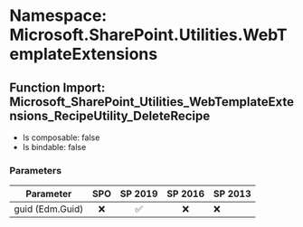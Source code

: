 # Namespace: Microsoft.SharePoint.Utilities.WebTemplateExtensions

## Function Import: Microsoft_SharePoint_Utilities_WebTemplateExtensions_RecipeUtility_DeleteRecipe

- Is composable: false
- Is bindable: false

### Parameters

Parameter | SPO | SP 2019 | SP 2016 | SP 2013
----------|:---:|:-------:|:-------:|:-------
guid (Edm.Guid) | ❌ | ✅ | ❌ | ❌
